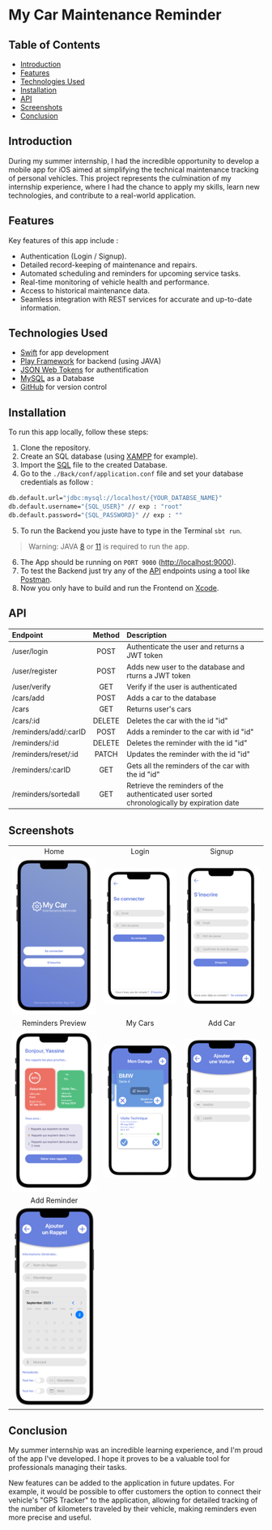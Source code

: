 # My Car Maintenance Reminder


## Table of Contents  
-  [Introduction](#introduction) 
-  [Features](#features) 
-  [Technologies Used](#technologies-used) 
-  [Installation](#installation) 
-  [API](#api) 
-  [Screenshots](#screenshots) 
-  [Conclusion](#conclusion)
## Introduction 
During my summer internship, I had the incredible opportunity to develop a mobile app for iOS aimed at simplifying the technical maintenance tracking of personal vehicles. This project represents the culmination of my internship experience, where I had the chance to apply my skills, learn new technologies, and contribute to a real-world application.
## Features
Key features of this app include :
- Authentication (Login / Signup).
-  Detailed record-keeping of maintenance and repairs. 
-  Automated scheduling and reminders for upcoming service tasks. 
- Real-time monitoring of vehicle health and performance. 
- Access to historical maintenance data. 
- Seamless integration with REST services for accurate and up-to-date information.
## Technologies Used
- [Swift](https://www.apple.com/uk/swift/) for app development
- [Play Framework](https://www.playframework.com/) for backend (using JAVA)
- [JSON Web Tokens](https://jwt.io/) for authentification 
- [MySQL](https://www.mysql.com/fr/) as a Database
- [GitHub](https://github.com/) for version control
## Installation
To run this app locally, follow these steps: 
1. Clone the repository. 
2. Create an SQL database (using [XAMPP](https://www.apachefriends.org/index.html) for example).
3. Import the [SQL](https://github.com/YassDH/carMaintenanceReminder/tree/main/DB) file to the created Database.
4. Go to the `./Back/conf/application.conf` file and set your database credentials as follow : 
```sh
db.default.url="jdbc:mysql://localhost/{YOUR_DATABSE_NAME}"
db.default.username="{SQL_USER}" // exp : "root"
db.default.password="{SQL_PASSWORD}" // exp : ""
```
5. To run the Backend you juste have to type in the Terminal `sbt run`.
> Warning: JAVA [8](https://www.oracle.com/java/technologies/javase/javase8-archive-downloads.html) or [11](https://www.oracle.com/java/technologies/javase/jdk11-archive-downloads.html) is required to run the app.
6. The App should be running on `PORT 9000` ([http://localhost:9000](http://localhost:9000/)).
7. To test the Backend just try any of the [API](https://github.com/YassDH/carMaintenanceReminder/tree/main/API) endpoints using a tool like [Postman](https://www.postman.com/).
8. Now you only have to build and run the Frontend on [Xcode](https://developer.apple.com/xcode/).
## API
|        Endpoint       | Method |                                         Description                                        |
|:---------------------|:------:|:------------------------------------------------------------------------------------------|
| /user/login           |  POST  | Authenticate the user and returns a JWT token                                              |
| /user/register        |  POST  | Adds new user to the database and rturns  a JWT token                                      |
| /user/verify          |   GET  | Verify if the user is authenticated                                                        |
| /cars/add             |  POST  | Adds a car to the database                                                                 |
| /cars                 |   GET  | Returns user's cars                                                                        |
| /cars/:id             | DELETE | Deletes the car with the id "id"                                                           |
| /reminders/add/:carID |  POST  | Adds a reminder to the car with id "id"                                                    |
| /reminders/:id        | DELETE | Deletes the reminder with the id "id"                                                      |
| /reminders/reset/:id  |  PATCH | Updates the reminder with the id "id"                                                      |
| /reminders/:carID     |   GET  | Gets all the reminders of the car with the id "id"                                         |
| /reminders/sortedall  |   GET  | Retrieve the reminders of the authenticated user sorted chronologically by expiration date |
## Screenshots

| | | |
:-------------------------:|:-------------------------:|:-------------------------:
|Home| Login | Signup|
| ![Home](/Screenshots/Accueil.png) | ![Login](/Screenshots/Connexion.png) | ![Signup](/Screenshots/Inscription.png)
|Reminders Preview| My Cars| Add Car|
| ![Reminders Preview](/Screenshots/AprecuRappel.png) | ![My Cars](/Screenshots/MonGarage.png) | ![Add Car](/Screenshots/AjoutVoiture.png)
|Add Reminder| | |
| ![Add Reminder](/Screenshots/AjoutRappel.png) | |

## Conclusion

My summer internship was an incredible learning experience, and I'm proud of the app I've developed. I hope it proves to be a valuable tool for professionals managing their tasks.

New features can be added to the application in future updates. For example, it would be possible to offer customers the option to connect their vehicle's "GPS Tracker" to the application, allowing for detailed tracking of the number of kilometers traveled by their vehicle, making reminders even more precise and useful.
